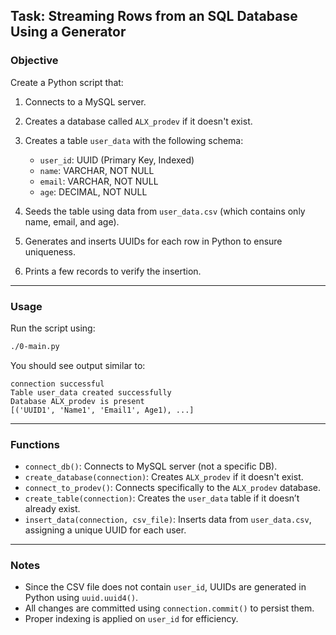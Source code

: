 ## Task: Streaming Rows from an SQL Database Using a Generator

### Objective

Create a Python script that:

1. Connects to a MySQL server.
2. Creates a database called `ALX_prodev` if it doesn't exist.
3. Creates a table `user_data` with the following schema:

   * `user_id`: UUID (Primary Key, Indexed)
   * `name`: VARCHAR, NOT NULL
   * `email`: VARCHAR, NOT NULL
   * `age`: DECIMAL, NOT NULL
4. Seeds the table using data from `user_data.csv` (which contains only name, email, and age).
5. Generates and inserts UUIDs for each row in Python to ensure uniqueness.
6. Prints a few records to verify the insertion.

---

### Usage

Run the script using:

```bash
./0-main.py
```

You should see output similar to:

```
connection successful
Table user_data created successfully
Database ALX_prodev is present 
[('UUID1', 'Name1', 'Email1', Age1), ...]
```

---

### Functions

* `connect_db()`: Connects to MySQL server (not a specific DB).
* `create_database(connection)`: Creates `ALX_prodev` if it doesn't exist.
* `connect_to_prodev()`: Connects specifically to the `ALX_prodev` database.
* `create_table(connection)`: Creates the `user_data` table if it doesn’t already exist.
* `insert_data(connection, csv_file)`: Inserts data from `user_data.csv`, assigning a unique UUID for each user.

---

### Notes

* Since the CSV file does not contain `user_id`, UUIDs are generated in Python using `uuid.uuid4()`.
* All changes are committed using `connection.commit()` to persist them.
* Proper indexing is applied on `user_id` for efficiency.